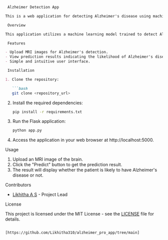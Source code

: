 ```markdown
 Alzheimer Detection App

This is a web application for detecting Alzheimer's disease using machine learning.

 Overview

This application utilizes a machine learning model trained to detect Alzheimer's disease based on certain features extracted from MRI images. Users can upload MRI images and get predictions on whether the patient has Alzheimer's disease or not.

 Features

- Upload MRI images for Alzheimer's detection.
- View prediction results indicating the likelihood of Alzheimer's disease.
- Simple and intuitive user interface.

 Installation

1. Clone the repository:

   ```bash
   git clone <repository_url>
   ```

2. Install the required dependencies:

   ```bash
   pip install -r requirements.txt
   ```

3. Run the Flask application:

   ```bash
   python app.py
   ```

4. Access the application in your web browser at http://localhost:5000.

 Usage

1. Upload an MRI image of the brain.
2. Click the "Predict" button to get the prediction result.
3. The result will display whether the patient is likely to have Alzheimer's disease or not.

 Contributors

- [Likhitha A S](https://github.com/Likhitha310) - Project Lead

 License

This project is licensed under the MIT License - see the [LICENSE](LICENSE) file for details.
```

[https://github.com/Likhitha310/alzheimer_pro_app/tree/main]
